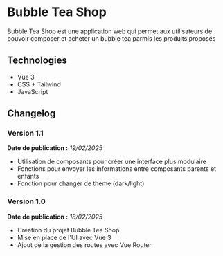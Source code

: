 # Bubble Tea Shop

Bubble Tea Shop est une application web qui permet aux utilisateurs de pouvoir composer et acheter un bubble tea parmis les produits proposés

## Technologies

- Vue 3
- CSS + Tailwind
- JavaScript

## Changelog

### Version 1.1

**Date de publication :** _19/02/2025_

- Utilisation de composants pour créer une interface plus modulaire
- Fonctions pour envoyer les informations entre composants parents et enfants
- Fonction pour changer de theme (dark/light)

### Version 1.0

**Date de publication :** _18/02/2025_

- Creation du projet Bubble Tea Shop
- Mise en place de l'UI avec Vue 3
- Ajout de la gestion des routes avec Vue Router
